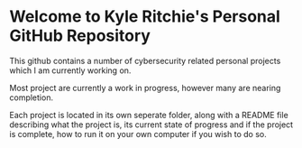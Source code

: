 <h1>Welcome to Kyle Ritchie's Personal GitHub Repository</h1>
<body>
This github contains a number of cybersecurity related personal projects which I am currently working on. 

Most project are currently a work in progress, however many are nearing completion. 

Each project is located in its own seperate folder, along with a README file describing what the project is, its current state of progress and if the project is complete, how to run it on your own computer if you wish to do so. 
</body>
